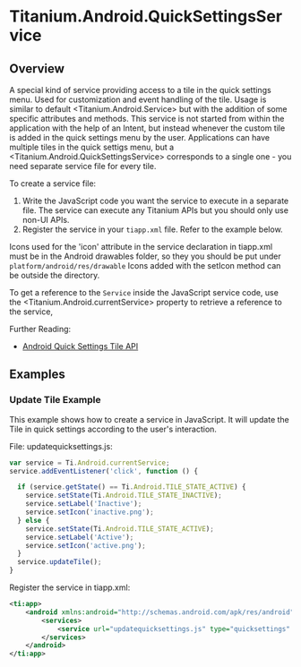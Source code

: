 # Titanium.Android.QuickSettingsService

<TypeHeader/>

## Overview

A special kind of service providing access to a tile in the quick settings menu. Used for customization
and event handling of the tile. Usage is similar to default <Titanium.Android.Service> but with the
addition of some specific attributes and methods. This service is not started from within the application 
with the help of an Intent, but instead whenever the custom tile is added in the quick settings menu by the
user. Applications can have multiple tiles in the quick settigs menu, but a <Titanium.Android.QuickSettingsService>
corresponds to a single one - you need separate service file for every tile.

To create a service file:

  1. Write the JavaScript code you want the service to execute in a separate file.
     The service can execute any Titanium APIs but you should only use non-UI APIs.
  2. Register the service in your `tiapp.xml` file. Refer to the example below.

  Icons used for the 'icon' attribute in the service declaration in tiapp.xml must
  be in the Android drawables folder, so they you should be put under
  `platform/android/res/drawable`
  Icons added with the setIcon method can be outside the directory.

To get a reference to the `Service` inside the JavaScript service code, use the
<Titanium.Android.currentService> property to retrieve a reference to the service,

Further Reading:

  * [Android Quick Settings Tile API](https://developer.android.com/about/versions/nougat/android-7.0.html#tile_api)

## Examples

### Update Tile Example

This example shows how to create a service in JavaScript.
It will update the Tile in quick settings according to the
user's interaction.

File: updatequicksettings.js:
``` js
var service = Ti.Android.currentService;
service.addEventListener('click', function () {

  if (service.getState() == Ti.Android.TILE_STATE_ACTIVE) {
    service.setState(Ti.Android.TILE_STATE_INACTIVE);
    service.setLabel('Inactive');
    service.setIcon('inactive.png');
  } else {
    service.setState(Ti.Android.TILE_STATE_ACTIVE);
    service.setLabel('Active');
    service.setIcon('active.png');
  }
  service.updateTile();
}
```

Register the service in tiapp.xml:
``` xml
<ti:app>
    <android xmlns:android="http://schemas.android.com/apk/res/android">
        <services>
            <service url="updatequicksettings.js" type="quicksettings" label="Active" icon="active.png"/>
        </services>
    </android>
</ti:app>
```


<ApiDocs/>

